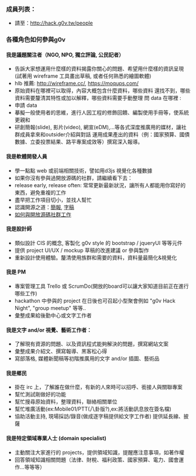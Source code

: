 
### 成員列表：
* 請至：http://hack.g0v.tw/people

### 各種角色如何參與g0v

#### 我是議題關注者（NGO, NPO, 獨立評論, 公民記者）
* 告訴大家想運用什麼樣的資料揭露你關心的問題、希望用什麼樣的資訊呈現 (試著用 wireframe 工具畫出草稿, 或者任何熟悉的繪圖軟體)
* hlb 推薦: http://wireframe.cc/, https://moqups.com/
* 原始資料在哪裡可以取得，內容大概包含什麼資料，哪些資料 還找不到，哪些資料需要釐清其特性或加以解釋，哪些資料需要手動整理
問 data 在哪裡 : 
* 申請 data 
* 摹擬一般使用者的思維，進行人因工程的修飾回饋、編製使用手冊等，使系統更親和
* 研創簡報(slide), 影片(video), 網宣(eDM),...等各式深度推廣用的媒材，讓社群成員拿來和outsider介紹與對話
運用成果產出的資料（例：國家預算、國債數據、立委投票結果、路平專案成效等）撰寫深入報導。

#### 我是軟體開發人員
* 學一點點 web 或前端相關技術，譬如用d3js  視覺化各種數據
* 如果你沒有參與過開放源碼的社群，請繼續看下去：
* release early, release often: 常常更新最新狀況，讓所有人都能用你寫好的東西，避免重複的工作
* 盡早把工作項目切小，並找人幫忙
* 認識開源之道：[簡報](http://www.slideshare.net/autang/open-source-enlightenment), [字稿](https://gist.github.com/audreyt/2400315)
* [如何與開放源碼社群工作](http://blog.nutsfactory.net/2011/07/18/work-with-open-source-project/)

#### 我是設計師
* 類似設計 CIS 的概念, 客製化 g0v style 的 bootstrap / jqueryUI 等等元件
* 提供 project UI/UX  / mockup 草稿的改進建議 or 參與製作
* 重新設計使用體驗。釐清使用族群和需要的資料，資料量最簡化&視覺化

#### 我是 PM
* 專案管理工具 Trello 或 ScrumDo(開放的board可以讓大家知道目前正在進行哪些工作)
* hackathon 中參與的 project 在日後也可召起小型聚會例如 "g0v Hack Night", "group meetup" 等等..
* 彙整成果給後勤中心或文字工作者

#### 我是文字 and/or 視覺、藝術工作者：
* 了解現有資源的問題、以及資訊程式能夠解決的問題，撰寫網站文案
* 彙整成果介紹文、撰寫報導、黑客松心得
* 寫部落格, 媒體新聞稿等初階推廣用的文字 and/or 插圖、藝術品

#### 我是鄉民
* 掛在 irc 上，了解誰在做什麼，有新的人來時可以招呼、銜接人與關聯專案
* 幫忙測試剛做好的功能
* 幫忙搜尋原始資料，整理資料，聯絡相關單位
* 幫忙堆廣活動(ex:Mobile01/PTT(八卦版?),ex:將活動訊息放在簽名檔)
* 協助活動主持, 現場採訪/錄音(做成逐字稿提供給文字工作者) 提供延長線、披薩

#### 我是特定領域專業人士 (domain specialist)
* 主動關注大家進行的 projects，提供領域知識，提醒應注意事項，如著作權
* 回答領域知識相關問題（法律、財稅、福利政策、國家預算、電力、國會運作...等等等）